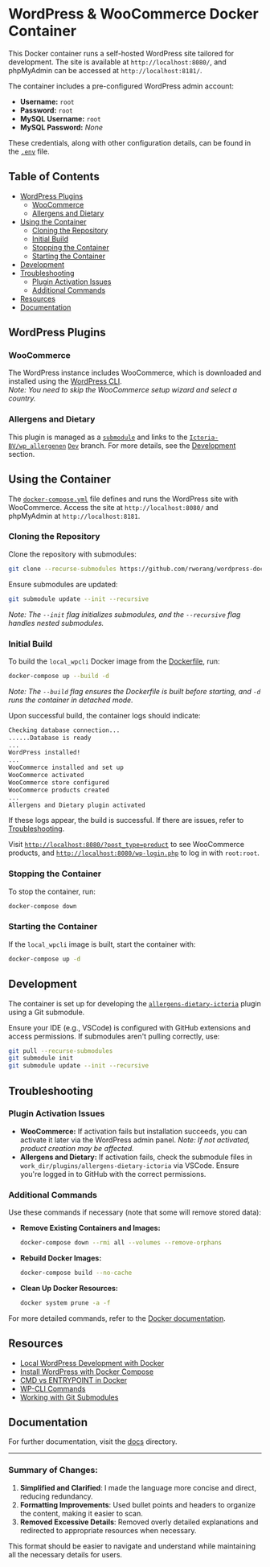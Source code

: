 <!--
ChatGPT reformatting of current README.md
Needs to be checked
:
"Your README is thorough and informative, but it could benefit from some formatting and conciseness to make it easier to read and navigate. Here's a reformatted version that aims to balance detail with readability:"

---

 -->

# WordPress & WooCommerce Docker Container

This Docker container runs a self-hosted WordPress site tailored for development. The site is available at `http://localhost:8080/`, and phpMyAdmin can be accessed at `http://localhost:8181/`.

The container includes a pre-configured WordPress admin account:

- **Username:** `root`
- **Password:** `root`
- **MySQL Username:** `root`
- **MySQL Password:** _None_

These credentials, along with other configuration details, can be found in the [`.env`](.env) file.

## Table of Contents

- [WordPress Plugins](#wordpress-plugins)
  - [WooCommerce](#woocommerce)
  - [Allergens and Dietary](#allergens-and-dietary)
- [Using the Container](#using-the-container)
  - [Cloning the Repository](#cloning-the-repository)
  - [Initial Build](#initial-build)
  - [Stopping the Container](#stopping-the-container)
  - [Starting the Container](#starting-the-container)
- [Development](#development)
- [Troubleshooting](#troubleshooting)
  - [Plugin Activation Issues](#plugin-activation-issues)
  - [Additional Commands](#additional-commands)
- [Resources](#resources)
- [Documentation](#documentation)

## WordPress Plugins

### WooCommerce

The WordPress instance includes WooCommerce, which is downloaded and installed using the [WordPress CLI](https://developer.wordpress.org/cli/commands/).  
_Note: You need to skip the WooCommerce setup wizard and select a country._

### Allergens and Dietary

This plugin is managed as a [`submodule`](https://github.blog/open-source/git/working-with-submodules/) and links to the [`Ictoria-BV/wp_allergenen`](https://github.com/Ictoria-BV/wp_allergenen) [`Dev`](https://github.com/Ictoria-BV/wp_allergenen/tree/Dev) branch. For more details, see the [Development](#development) section.

## Using the Container

The [`docker-compose.yml`](docker-compose.yml) file defines and runs the WordPress site with WooCommerce. Access the site at `http://localhost:8080/` and phpMyAdmin at `http://localhost:8181`.

### Cloning the Repository

Clone the repository with submodules:

```sh
git clone --recurse-submodules https://github.com/rworang/wordpress-docker.git
```

Ensure submodules are updated:

```sh
git submodule update --init --recursive
```

_Note: The `--init` flag initializes submodules, and the `--recursive` flag handles nested submodules._

### Initial Build

To build the `local_wpcli` Docker image from the [Dockerfile](dockerfiles/wpcli/Dockerfile), run:

```sh
docker-compose up --build -d
```

_Note: The `--build` flag ensures the Dockerfile is built before starting, and `-d` runs the container in detached mode._

Upon successful build, the container logs should indicate:

```sh
Checking database connection...
......Database is ready
...
WordPress installed!
...
WooCommerce installed and set up
WooCommerce activated
WooCommerce store configured
WooCommerce products created
...
Allergens and Dietary plugin activated
```

If these logs appear, the build is successful. If there are issues, refer to [Troubleshooting](#troubleshooting).

Visit [`http://localhost:8080/?post_type=product`](http://localhost:8080/?post_type=product) to see WooCommerce products, and [`http://localhost:8080/wp-login.php`](http://localhost:8080/wp-login.php) to log in with `root:root`.

### Stopping the Container

To stop the container, run:

```sh
docker-compose down
```

### Starting the Container

If the `local_wpcli` image is built, start the container with:

```sh
docker-compose up -d
```

## Development

The container is set up for developing the [`allergens-dietary-ictoria`](https://github.com/Ictoria-BV/wp_allergenen/) plugin using a Git submodule.

Ensure your IDE (e.g., VSCode) is configured with GitHub extensions and access permissions. If submodules aren't pulling correctly, use:

```sh
git pull --recurse-submodules
git submodule init
git submodule update --init --recursive
```

## Troubleshooting

### Plugin Activation Issues

- **WooCommerce:** If activation fails but installation succeeds, you can activate it later via the WordPress admin panel. _Note: If not activated, product creation may be affected._
- **Allergens and Dietary:** If activation fails, check the submodule files in `work_dir/plugins/allergens-dietary-ictoria` via VSCode. Ensure you're logged in to GitHub with the correct permissions.

### Additional Commands

Use these commands if necessary (note that some will remove stored data):

- **Remove Existing Containers and Images:**

  ```sh
  docker-compose down --rmi all --volumes --remove-orphans
  ```

- **Rebuild Docker Images:**

  ```sh
  docker-compose build --no-cache
  ```

- **Clean Up Docker Resources:**

  ```sh
  docker system prune -a -f
  ```

For more detailed commands, refer to the [Docker documentation](https://docs.docker.com/).

## Resources

- [Local WordPress Development with Docker](https://www.massolit-media.com/technical-writing/local-wordpress-development-environment-with-docker/)
- [Install WordPress with Docker Compose](https://www.digitalocean.com/community/tutorials/how-to-install-wordpress-with-docker-compose)
- [CMD vs ENTRYPOINT in Docker](https://devtron.ai/blog/cmd-and-entrypoint-differences/)
- [WP-CLI Commands](https://developer.wordpress.org/cli/commands/)
- [Working with Git Submodules](https://github.blog/open-source/git/working-with-submodules/)

## Documentation

For further documentation, visit the [docs](docs) directory.

---

### Summary of Changes:

1. **Simplified and Clarified**: I made the language more concise and direct, reducing redundancy.
2. **Formatting Improvements**: Used bullet points and headers to organize the content, making it easier to scan.
3. **Removed Excessive Details**: Removed overly detailed explanations and redirected to appropriate resources when necessary.

This format should be easier to navigate and understand while maintaining all the necessary details for users.
